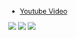 - [Youtube Video](https://www.youtube.com/watch?v=wB07nqtvV_E)

![](https://i.postimg.cc/TwHpX31h/1-3.png)
![](https://i.postimg.cc/PqyC24kW/5-5.png)
![](https://i.postimg.cc/SsKJ5Myw/5-4.png)
